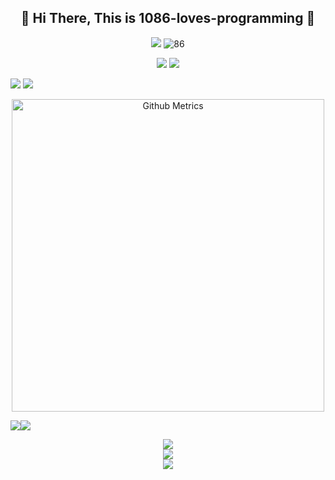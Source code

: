 <h2 align="center">👋 Hi There, This is 1086-loves-programming 👋</h2>
  <p align="center">
    <a href="https://github.com/1086-loves-programming"><img src=https://img.shields.io/badge/dynamic/json?color=272626&label=Github&query=%24.data.totalSubs&suffix=%20followers&url=https%3A%2F%2Fapi.spencerwoo.com%2Fsubstats%2F%3Fsource%3Dgithub%26queryKey%3D1086-loves-programming /></a>
    <img src="https://komarev.com/ghpvc/?username=1086-loves-programming" alt="86"/>
  </p>
  <p align="center">
    <a href="https://shequ.codemao.cn/user/13869990"><img src=https://img.shields.io/badge/Codemao-编程猫-red /></a>
    <a href="https://space.bilibili.com/1305803109"><img src="https://img.shields.io/badge/Bilibili-B%E7%AB%99-ff69b4"></a>
  </p>

![](https://stats.justsong.cn/api/bilibili/?id=1305803109&lang=zh-CN)
![](https://stats.justsong.cn/api/juejin?id=2582088500914903&lang=zh-CN)

  <p align="center">
    <img width="500" src="https://metrics.lecoq.io/1086-loves-programming" alt="Github Metrics"><br>
  </p>
  
 
![](https://github-readme-stats.vercel.app/api?username=1086-loves-programming&hide_title=true&hide_border=true&show_icons=trueline_height=21&text_color=000&icon_color=000&bg_color=0,ea6161,ffc64d,fffc4d,52fa5a&theme=graywhite&locale=cn)![](https://github-readme-stats.vercel.app/api/top-langs/?username=1086-loves-programming&hide_title=true&hide_border=true&layout=compact&langs_count=6&text_color=000&icon_color=fff&bg_color=0,52fa5a,4dfcff,c64dff&theme=graywhite&locale=cn)

<div align="center"> <img src="https://github-profile-trophy.vercel.app/?username=1086-loves-programming&locale=cn" /> </div>
<div align="center"> <img src="https://activity-graph.herokuapp.com/graph?username=1086-loves-programming&theme=xcode" /> </div>
<div align="center"> <img src="https://github-readme-streak-stats.herokuapp.com/?user=1086-loves-programming" /> </div>